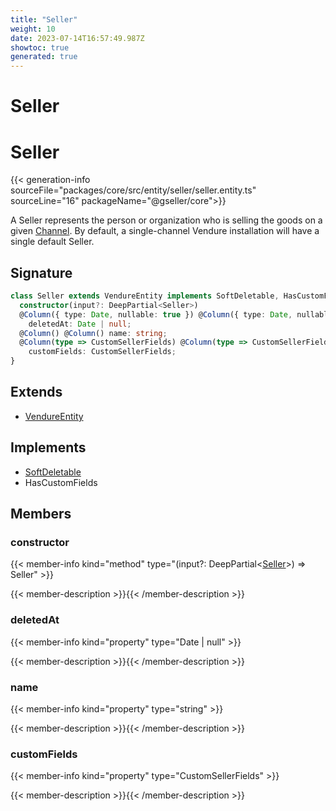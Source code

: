```yaml
---
title: "Seller"
weight: 10
date: 2023-07-14T16:57:49.987Z
showtoc: true
generated: true
---
```

<!-- This file was generated from the Vendure source. Do not modify. Instead, re-run the "docs:build" script -->

# Seller
<div class="symbol">


# Seller

{{< generation-info sourceFile="packages/core/src/entity/seller/seller.entity.ts" sourceLine="16" packageName="@gseller/core">}}

A Seller represents the person or organization who is selling the goods on a given <a href='/typescript-api/entities/channel#channel'>Channel</a>.
By default, a single-channel Vendure installation will have a single default Seller.

## Signature

```TypeScript
class Seller extends VendureEntity implements SoftDeletable, HasCustomFields {
  constructor(input?: DeepPartial<Seller>)
  @Column({ type: Date, nullable: true }) @Column({ type: Date, nullable: true })
    deletedAt: Date | null;
  @Column() @Column() name: string;
  @Column(type => CustomSellerFields) @Column(type => CustomSellerFields)
    customFields: CustomSellerFields;
}
```
## Extends

 * <a href='/typescript-api/entities/vendure-entity#vendureentity'>VendureEntity</a>


## Implements

 * <a href='/typescript-api/entities/interfaces#softdeletable'>SoftDeletable</a>
 * HasCustomFields


## Members

### constructor

{{< member-info kind="method" type="(input?: DeepPartial&#60;<a href='/typescript-api/entities/seller#seller'>Seller</a>&#62;) => Seller"  >}}

{{< member-description >}}{{< /member-description >}}

### deletedAt

{{< member-info kind="property" type="Date | null"  >}}

{{< member-description >}}{{< /member-description >}}

### name

{{< member-info kind="property" type="string"  >}}

{{< member-description >}}{{< /member-description >}}

### customFields

{{< member-info kind="property" type="CustomSellerFields"  >}}

{{< member-description >}}{{< /member-description >}}


</div>
